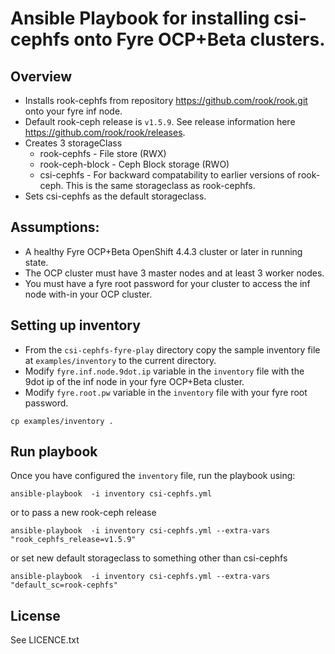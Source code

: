 # Ansible Playbook for installing csi-cephfs onto Fyre OCP+Beta clusters.

## Overview

- Installs rook-cephfs from repository https://github.com/rook/rook.git onto your fyre inf node.
- Default rook-ceph release is `v1.5.9`. See release information here https://github.com/rook/rook/releases.
- Creates 3 storageClass
  - rook-cephfs - File store (RWX)
  - rook-ceph-block - Ceph Block storage (RWO)
  - csi-cephfs - For backward compatability to earlier versions of rook-ceph. This is the same storageclass as rook-cephfs.
- Sets csi-cephfs as the default storageclass.

## Assumptions:

 - A healthy Fyre OCP+Beta OpenShift 4.4.3 cluster or later in running state.
 - The OCP cluster must have 3 master nodes and at least 3 worker nodes.
 - You must have a fyre root password for your cluster to access the inf node with-in your OCP cluster.

## Setting up inventory

- From the `csi-cephfs-fyre-play` directory copy the sample inventory file at `examples/inventory` to the  current directory.
- Modify `fyre.inf.node.9dot.ip` variable in the `inventory` file with the 9dot ip of the inf node in your fyre OCP+Beta cluster.
- Modify `fyre.root.pw` variable in the `inventory` file  with your fyre root password.

```
cp examples/inventory .
```

## Run playbook


Once you have configured the `inventory` file, run the playbook using:

```
ansible-playbook  -i inventory csi-cephfs.yml
```
or to pass a new rook-ceph release

```
ansible-playbook  -i inventory csi-cephfs.yml --extra-vars "rook_cephfs_release=v1.5.9"
```
or set new default storageclass to something other than csi-cephfs

```
ansible-playbook  -i inventory csi-cephfs.yml --extra-vars "default_sc=rook-cephfs"
```
License
-------

See LICENCE.txt
